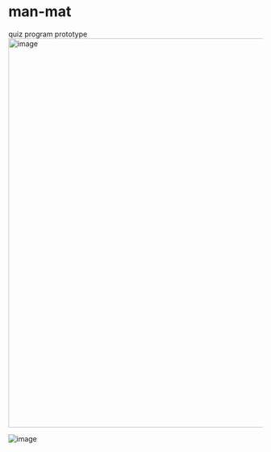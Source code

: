 # man-mat
quiz program prototype
<img width="770" alt="image" src="[https://github.com/user-attachments/assets/6eba8e7c-9e1a-4a35-8bdf-dabd20f97295](https://github.com/user-attachments/assets/7869356f-b82c-4b39-862e-c9ce5fbc7eee)">

![image](https://github.com/user-attachments/assets/7f52350b-4ce9-47f5-af01-c806e5e1e8f1)
